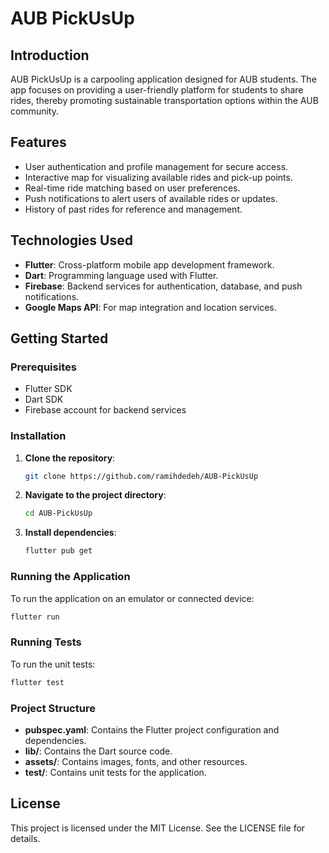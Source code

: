 # AUB PickUsUp

## Introduction

AUB PickUsUp is a carpooling application designed for AUB students. The app focuses on providing a user-friendly platform for students to share rides, thereby promoting sustainable transportation options within the AUB community.

## Features

- User authentication and profile management for secure access.
- Interactive map for visualizing available rides and pick-up points.
- Real-time ride matching based on user preferences.
- Push notifications to alert users of available rides or updates.
- History of past rides for reference and management.

## Technologies Used

- **Flutter**: Cross-platform mobile app development framework.
- **Dart**: Programming language used with Flutter.
- **Firebase**: Backend services for authentication, database, and push notifications.
- **Google Maps API**: For map integration and location services.

## Getting Started

### Prerequisites
- Flutter SDK
- Dart SDK
- Firebase account for backend services

### Installation

1. **Clone the repository**:
   ```bash
   git clone https://github.com/ramihdedeh/AUB-PickUsUp
   ```

2. **Navigate to the project directory**:
   ```bash
   cd AUB-PickUsUp
   ```

3. **Install dependencies**:
   ```bash
   flutter pub get
   ```

### Running the Application

To run the application on an emulator or connected device:

```bash
flutter run
```

### Running Tests

To run the unit tests:

```bash
flutter test
```

### Project Structure

- **pubspec.yaml**: Contains the Flutter project configuration and dependencies.
- **lib/**: Contains the Dart source code.
- **assets/**: Contains images, fonts, and other resources.
- **test/**: Contains unit tests for the application.

## License
This project is licensed under the MIT License. See the LICENSE file for details.
